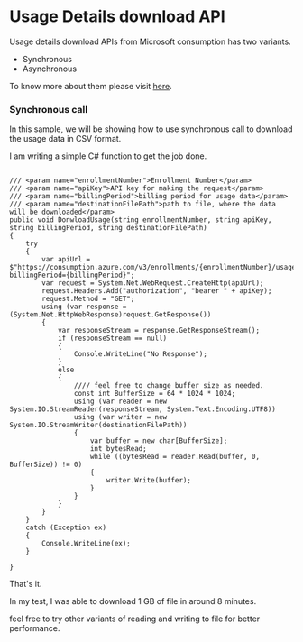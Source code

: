 # Usage Details download API



Usage details download APIs from Microsoft consumption has two variants.

- Synchronous 
- Asynchronous

To know more about them please visit [here](https://docs.microsoft.com/en-us/rest/api/billing/enterprise/billing-enterprise-api-usage-detail).



### Synchronous call

In this sample, we will be showing how to use synchronous call to download the usage data in CSV format.

I am writing a simple C# function to get the job done. 

``` 
     
/// <param name="enrollmentNumber">Enrollment Number</param>
/// <param name="apiKey">API key for making the request</param>
/// <param name="billingPeriod">billing period for usage data</param>
/// <param name="destinationFilePath">path to file, where the data will be downloaded</param>
public void DonwloadUsage(string enrollmentNumber, string apiKey, string billingPeriod, string destinationFilePath)
{
	try
	{
		var apiUrl = $"https://consumption.azure.com/v3/enrollments/{enrollmentNumber}/usagedetails/download?billingPeriod={billingPeriod}";
		var request = System.Net.WebRequest.CreateHttp(apiUrl);
		request.Headers.Add("authorization", "bearer " + apiKey);
		request.Method = "GET";
		using (var response = (System.Net.HttpWebResponse)request.GetResponse())
		{
			var responseStream = response.GetResponseStream();
			if (responseStream == null)
			{
				Console.WriteLine("No Response");
			}
			else
			{
				//// feel free to change buffer size as needed.
				const int BufferSize = 64 * 1024 * 1024;
				using (var reader = new System.IO.StreamReader(responseStream, System.Text.Encoding.UTF8))
				using (var writer = new System.IO.StreamWriter(destinationFilePath))
				{
					var buffer = new char[BufferSize];
					int bytesRead;
					while ((bytesRead = reader.Read(buffer, 0, BufferSize)) != 0)
					{
						writer.Write(buffer);
					}
				}
			}
		}
	}
	catch (Exception ex)
	{
		Console.WriteLine(ex);
	}

}
```



That's it.

In my test, I was able to download 1 GB of file in around 8 minutes. 

feel free to try other variants of reading and writing to file for better performance.

